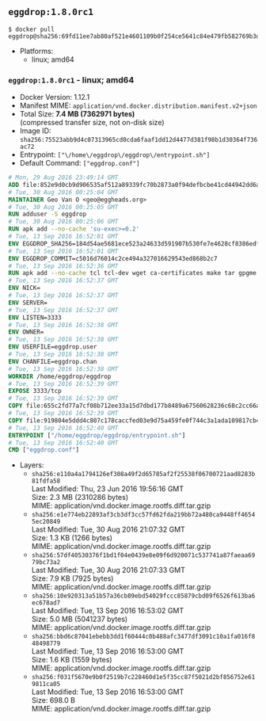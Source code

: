 ## `eggdrop:1.8.0rc1`

```console
$ docker pull eggdrop@sha256:69fd11ee7ab80af521e4601109b0f254ce5641c84e479fb582769b3d82fe0b72
```

-	Platforms:
	-	linux; amd64

### `eggdrop:1.8.0rc1` - linux; amd64

-	Docker Version: 1.12.1
-	Manifest MIME: `application/vnd.docker.distribution.manifest.v2+json`
-	Total Size: **7.4 MB (7362971 bytes)**  
	(compressed transfer size, not on-disk size)
-	Image ID: `sha256:75523abb9d4c07313965cd0cda6faaf1dd12d4477d381f98b1d30364f736ac72`
-	Entrypoint: `["\/home\/eggdrop\/eggdrop\/entrypoint.sh"]`
-	Default Command: `["eggdrop.conf"]`

```dockerfile
# Mon, 29 Aug 2016 23:49:14 GMT
ADD file:852e9d0cb9d906535af512a89339fc70b2873a0f94defbcbe41cd44942dd6ac8 in / 
# Tue, 30 Aug 2016 00:25:04 GMT
MAINTAINER Geo Van O <geo@eggheads.org>
# Tue, 30 Aug 2016 00:25:05 GMT
RUN adduser -S eggdrop
# Tue, 30 Aug 2016 00:25:06 GMT
RUN apk add --no-cache 'su-exec>=0.2'
# Tue, 13 Sep 2016 16:52:01 GMT
ENV EGGDROP_SHA256=184d54ae5681ece523a24633d591907b530fe7e4628cf8386edf205a8eabf3cd
# Tue, 13 Sep 2016 16:52:01 GMT
ENV EGGDROP_COMMIT=c5016d76014c2ce494a327016629543ed868b2c7
# Tue, 13 Sep 2016 16:52:36 GMT
RUN apk add --no-cache tcl tcl-dev wget ca-certificates make tar gpgme bash build-base   && wget https://github.com/eggheads/eggdrop/archive/$EGGDROP_COMMIT.tar.gz -O develop.tar.gz  && echo "$EGGDROP_SHA256  develop.tar.gz" | sha256sum -c -   && tar -zxvf develop.tar.gz   && rm develop.tar.gz     && ( cd eggdrop-$EGGDROP_COMMIT     && ./configure --with-tclinc=/usr/include/tcl8.6/tcl.h --with-tcllib=/usr/lib/x86_64-linux-gnu/libtcl8.6.so     && make config     && make     && make install DEST=/home/eggdrop/eggdrop )   && rm -rf eggdrop-$EGGDROP_COMMIT   && mkdir /home/eggdrop/eggdrop/data   && chown -R eggdrop /home/eggdrop/eggdrop   && apk del tcl-dev wget ca-certificates make tar gpgme build-base
# Tue, 13 Sep 2016 16:52:37 GMT
ENV NICK=
# Tue, 13 Sep 2016 16:52:37 GMT
ENV SERVER=
# Tue, 13 Sep 2016 16:52:37 GMT
ENV LISTEN=3333
# Tue, 13 Sep 2016 16:52:38 GMT
ENV OWNER=
# Tue, 13 Sep 2016 16:52:38 GMT
ENV USERFILE=eggdrop.user
# Tue, 13 Sep 2016 16:52:38 GMT
ENV CHANFILE=eggdrop.chan
# Tue, 13 Sep 2016 16:52:38 GMT
WORKDIR /home/eggdrop/eggdrop
# Tue, 13 Sep 2016 16:52:39 GMT
EXPOSE 3333/tcp
# Tue, 13 Sep 2016 16:52:39 GMT
COPY file:655c2fd77a7cf08b712ee33a15d7dbd177b8489a67560628236c68c2cc66aa58 in /home/eggdrop/eggdrop 
# Tue, 13 Sep 2016 16:52:39 GMT
COPY file:919804e5ddd4c807c178caccfed03e9d75a459fe0f744c3a1ada109817cb44ec in /home/eggdrop/eggdrop/scripts/ 
# Tue, 13 Sep 2016 16:52:40 GMT
ENTRYPOINT ["/home/eggdrop/eggdrop/entrypoint.sh"]
# Tue, 13 Sep 2016 16:52:40 GMT
CMD ["eggdrop.conf"]
```

-	Layers:
	-	`sha256:e110a4a1794126ef308a49f2d65785af2f25538f06700721aad8283b81fdfa58`  
		Last Modified: Thu, 23 Jun 2016 19:56:16 GMT  
		Size: 2.3 MB (2310286 bytes)  
		MIME: application/vnd.docker.image.rootfs.diff.tar.gzip
	-	`sha256:e1e774eb22893af3cb3df3cc57fd62fda219bb72a480ca9448ff46545ec20849`  
		Last Modified: Tue, 30 Aug 2016 21:07:32 GMT  
		Size: 1.3 KB (1266 bytes)  
		MIME: application/vnd.docker.image.rootfs.diff.tar.gzip
	-	`sha256:57df40530376f1bd1f04e0439e8e09f6d920071c537741a87faeaa6979bc73a2`  
		Last Modified: Tue, 30 Aug 2016 21:07:33 GMT  
		Size: 7.9 KB (7925 bytes)  
		MIME: application/vnd.docker.image.rootfs.diff.tar.gzip
	-	`sha256:10e920313a51b57a36cb89ebd54029fccc85879cbd09f6526f613ba6ec678ad7`  
		Last Modified: Tue, 13 Sep 2016 16:53:02 GMT  
		Size: 5.0 MB (5041237 bytes)  
		MIME: application/vnd.docker.image.rootfs.diff.tar.gzip
	-	`sha256:bbd6c87041ebebb3dd1f60444c0b488afc3477df3091c10a1fa016f848498779`  
		Last Modified: Tue, 13 Sep 2016 16:53:00 GMT  
		Size: 1.6 KB (1559 bytes)  
		MIME: application/vnd.docker.image.rootfs.diff.tar.gzip
	-	`sha256:f031f5670e9b0f2519b7c228460d1e5f35cc87f5021d2bf856752e619811ca05`  
		Last Modified: Tue, 13 Sep 2016 16:53:00 GMT  
		Size: 698.0 B  
		MIME: application/vnd.docker.image.rootfs.diff.tar.gzip
